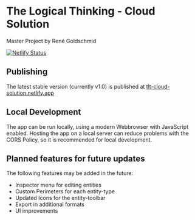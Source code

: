 # The Logical Thinking - Cloud Solution

Master Project by René Goldschmid

[![Netlify Status](https://api.netlify.com/api/v1/badges/eacc3f87-e372-4173-9800-1f458b4b4467/deploy-status)](https://app.netlify.com/sites/tlt-cloud-solution/deploys)

## Publishing

The latest stable version (currently v1.0) is published at [tlt-cloud-solution.netlify.app](https://tlt-cloud-solution.netlify.app)

## Local Development

The app can be run locally, using a modern Webbrowser with JavaScript enabled. Hosting the app on a local server can reduce problems with the CORS Policy, so it is recommended for local development.

## Planned features for future updates

The following features may be added in the future:

- Inspector menu for editing entities
- Custom Perimeters for each entity-type
- Updated Icons for the entity-toolbar
- Export in additional formats
- UI improvements

